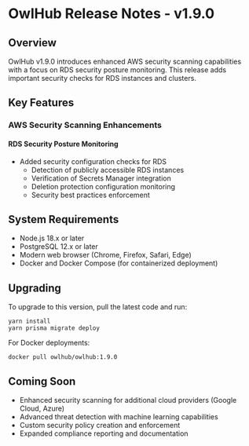 # OwlHub Release Notes - v1.9.0

## Overview

OwlHub v1.9.0 introduces enhanced AWS security scanning capabilities with a focus on RDS security posture monitoring. This release adds important security checks for RDS instances and clusters.

## Key Features

### AWS Security Scanning Enhancements

#### RDS Security Posture Monitoring

- Added security configuration checks for RDS
  - Detection of publicly accessible RDS instances
  - Verification of Secrets Manager integration
  - Deletion protection configuration monitoring
  - Security best practices enforcement

## System Requirements

- Node.js 18.x or later
- PostgreSQL 12.x or later
- Modern web browser (Chrome, Firefox, Safari, Edge)
- Docker and Docker Compose (for containerized deployment)

## Upgrading

To upgrade to this version, pull the latest code and run:
```
yarn install
yarn prisma migrate deploy
```

For Docker deployments:
```
docker pull owlhub/owlhub:1.9.0
```

## Coming Soon

- Enhanced security scanning for additional cloud providers (Google Cloud, Azure)
- Advanced threat detection with machine learning capabilities
- Custom security policy creation and enforcement
- Expanded compliance reporting and documentation
